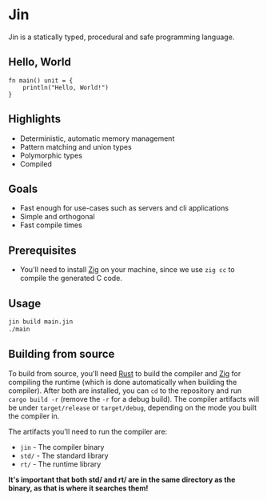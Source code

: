 # Jin

Jin is a statically typed, procedural and safe programming language.

## Hello, World

```
fn main() unit = {
    println("Hello, World!")
}
```

## Highlights

- Deterministic, automatic memory management
- Pattern matching and union types
- Polymorphic types
- Compiled

## Goals

- Fast enough for use-cases such as servers and cli applications
- Simple and orthogonal
- Fast compile times

## Prerequisites

- You'll need to install [Zig](https://ziglang.org/) on your machine, since we use `zig cc` to compile the generated C code.

## Usage

```sh
jin build main.jin
./main
```

## Building from source

To build from source, you'll need [Rust](https://rust-lang.org/) to build the compiler and [Zig](https://ziglang.org/) for compiling the runtime (which is done automatically when building the compiler).
After both are installed, you can `cd` to the repository and run `cargo build -r` (remove the `-r` for a debug build). The compiler artifacts will be under `target/release` or `target/debug`, depending on the mode you built the compiler in.

The artifacts you'll need to run the compiler are:

- `jin` - The compiler binary
- `std/` - The standard library
- `rt/` - The runtime library

**It's important that both std/ and rt/ are in the same directory as the binary, as that is where it searches them!**
